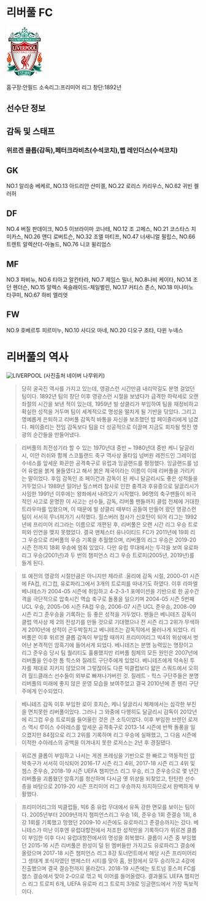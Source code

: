 리버풀 FC
==

![liverpool](./images.png)

홈구장:안필드
소속리그:프리미어 리그
창단:1892년

선수단 정보
--

감독 및 스태프
--
### 위르겐 클롭(감독),페터크라비츠(수석코치),펩 레인더스(수석코치)
GK
--
NO.1 알리송 베케르, NO.13 아드리안 산미겔, NO.22 로리스 카리우스, NO.62 귀빈 켈러허

DF
--
NO.4 버질 판데이크, NO.5 이브라이마 코나테, NO.12 조 고메스, NO.21 코스타스 치미카스, NO.26 앤디 로버트슨, NO.32 조엘 마티프, NO.47 너새니얼 필립스, NO.66 트렌트 알렉산더-아놀드, NO.76 니코 윌리엄스

MF
--
NO.3 파비뉴, NO.6 티아고 알칸타라, NO.7 제임스 밀너, NO.8나비 케이타, NO.14 조던 헨더슨, NO.15 알렉스 옥슬래이드-체일벌린, NO.17 커티스 존스, NO.18 미나미노 타쿠미, NO.67 하비 엘리엇

FW
--
NO.9 호베르투 피르미누, NO.10 사디오 마네, NO.20 디오구 조타, 다윈 누녜스

# 리버풀의 역사
![LIVERPOOL](./%EC%97%AD%EC%82%AC.jpg)
(사진출처 네이버 나무위키)
>당히 굴곡진 역사를 가지고 있는데, 영광스런 시간만큼 내리막길도 분명 걸었던 팀이다. 1892년 팀의 창단 이후 영광스런 시절을 보냈다가 급격한 하락세로 오랜 좌절의 시간을 보낸 적이 있는데, 1959년 빌 샹클리가 부임하여 팀을 재정비하고 확실한 성적을 거두며 팀이 세계적으로 명성을 떨치게 될 기반을 닦았다. 그리고 명예롭게 은퇴하고 리버풀 감독직 바통을 자신을 보조했던 밥 페이즐리에게 넘겼다. 페이즐리는 전임 감독보다 팀을 더 성공적으로 이끌며 지금도 회자될 멋진 영광의 순간들을 만들어냈다.

>리버풀의 최전성기라 할 수 있는 1970년대 중반 ~ 1980년대 중반 케니 달글리시, 이안 러쉬와 함께 스코틀랜드 축구 역사상 올타임 넘버원 레전드인 그레이엄 수네스를 앞세운 화끈한 공격축구로 유럽과 잉글랜드를 평정했다. 잉글랜드를 넘어 유럽을 붉게 물들였다고 해서 붉은 제국이라는 이름이 이때 리버풀을 가리키는 말이었다. 후임 감독인 조 페이건과 감독이 된 케니 달글리시도 좋은 성적들을 거두었으나 1989년 일어난 힐스버러 참사로 인한 충격과 후유증으로 달글리시가 사임한 1991년 이후에는 왕좌에서 내려오기 시작했다. 96명의 축구팬들이 비극적인 사고로 운명한 이 사고는 선수들, 감독, 리버풀 팬들까지 클럽 전체에 거대한 트라우마를 입혔으며, 이 때문에 빌 샹클리 때부터 공들여 만들어 왔던 영광스런 팀이 서서히 무너져가기 시작했다. 힐스버러 참사가 신호탄이 되어 리그는 1992년에 프리미어 리그라는 이름으로 개편된 후, 리버풀은 오랜 시간 리그 우승 트로피와 인연을 맺지 못했었다. 결국 맨체스터 유나이티드 FC가 2011년에 19회 리그 우승으로 리버풀의 우승 기록을 추월했으며, 리버풀의 리그 우승은 2019-20 시즌 전까지 18회 우승에 멈춰 있었다. 다만 유럽 무대에서는 두각을 보여 유로파 리그 우승(2001년)과 두 번의 챔피언스 리그 우승 트로피(2005년, 2019년)를 들게 된다.

>또 예전의 영광의 시절만큼은 아니지만 제라르 .울리에 감독 시절, 2000-01 시즌에 FA컵, 리그컵, 유로파리그에서 3개의 트로피를 따내기도 하였다. 이후 라파엘 베니테스가 2004-05 시즌에 취임하고 4-2-3-1 포메이션을 기반으로 한 공수간격을 극단적으로 압축시킨 역습 축구로 돌풍을 일으키며 2004-05 시즌 5번째 UCL 우승, 2005-06 시즌 FA컵 우승, 2006-07 시즌 UCL 준우승, 2008-09 시즌 리그 준우승을 기록하는 등 좋은 성적을 거두었다. 팬들은 베니테즈 감독이 클럽 역사상 제 2의 전성기를 만들 것으로 기대했으나 전 시즌 리그 2위가 무색하게 2010년에 성적이 곤두박질치고 베니테즈는 감독직에서 물러나게 되었다. 리버풀은 이후 위르겐 클롭 감독이 부임할 때까지 프리미어리그 빅4의 위상에서 벗어난 본격적인 암흑기에 들어서게 되었다. 베니테즈는 분명 능력있는 명장이고 리그 준우승 당시 팀 퀄리티도 훌륭했지만 리버풀 침체의 모든 원인은 2007년에 리버풀을 인수한 톰 힉스와 질레트 구단주에게 있었다. 베니테즈에게 약속된 투자를 제대로 지키지 않았으며 그렇잖아도 다른 빅클럽보다 얇은 스쿼드에서 오히려 월드클래스 선수들이 외부로 빠져나가버린 것. 질레트 - 힉스 구단주들은 분명 리버풀의 미래에 좋지 않은 운영 모습을 보여주었고 결국 2010년에 존 헨리 구단주에게 인수되었다.

>베니테즈 감독 이후 부임한 로이 호지슨, 케니 달글리시 체제에서는 심각한 부진을 면치못한 리버풀이었다. 그러나 그 와중에 다행히도 달글리시 감독이 2012년에 리그컵 우승 트로피를 들어올린 것은 큰 소득이었다. 이후 부임한 브렌던 로저스 역시 루이스 수아레스를 앞세운 공격축구로 2013-14 시즌에 반짝 돌풍을 일으켰지만 84점으로 리그 2위를 기록하며 리그 우승에 실패했고, 그 다음 시즌에 이적한 수아레스의 공백을 이겨내지 못한 로저스는 2년 후 경질됐다.

>위르겐 클롭이 부임하고 나서는 게겐 프레싱을 기반으로 한 빠르고 역동적인 압박축구가 서서히 이식되어 2016-17 시즌 리그 4위, 2017-18 시즌 리그 4위 및 챔스 준우승, 2018-19 시즌 UEFA 챔피언스 리그 우승, 리그 준우승으로 몇 년간 리버풀을 괴롭혔던 암흑기를 청산하며 다시금 옛 위상을 되찾았고, 탄탄한 선수층을 바탕으로 2019-20 시즌 프리미어 리그 우승까지 차지하므로서 완벽하게 부활했다.

>프리미어리그의 빅클럽들, 빅6 중 유럽 무대에서 유독 강한 면모를 보이는 팀이다. 2005년부터 2009년까지 챔피언스리그 우승 1회, 준우승 1회 준결승 1회, 8강 1회를 기록했고 망했던 2009-10 시즌에도 유로파리그 준결승까지는 갔다. 베니테스가 떠난 이후엔 유럽대항전에서 저조한 성적만을 기록하다가 위르겐 클롭이 부임한 이후 다시 유럽대항전에서의 명성을 회복했다. 클롭이 시즌 중 부임했던 2015-16 시즌 리버풀은 완성이 덜 된 멤버들만 가지고도 유로파리그 결승에 올랐으며 2017-18 시즌 챔피언스 리그 8강 토너먼트에서 해당 시즌 프리미어리그 생태계 포식자였던 맨체스터 시티를 맞아 홈, 원정에서 모두 승리하고 4강에 진출했으며 결국 결승전까지 올라갔다. 2018-19 시즌에는 토트넘 홋스퍼 FC를 챔스 결승에서 맞아 2-0으로 꺾고 빅 이어를 들어올렸다. 결과물도 UEFA 챔피언스 리그 트로피 6개, UEFA 유로파 리그 트로피 3개로 잉글랜드에서 가장 독보적이다.
